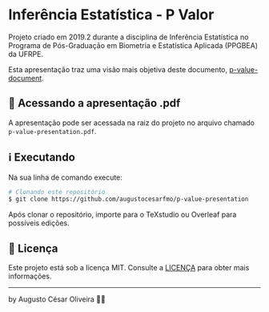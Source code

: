 # Inferência Estatística - P Valor

Projeto criado em 2019.2 durante a disciplina de Inferência Estatística no Programa de Pós-Graduação em Biometria e Estatística Aplicada (PPGBEA) da UFRPE.

Esta apresentação traz uma visão mais objetiva deste documento, [p-value-document](https://github.com/auguustocesar/p-value-document).

## 📑 Acessando a apresentação .pdf

A apresentação pode ser acessada na raiz do projeto no arquivo chamado `p-value-presentation.pdf`.

## ℹ️ Executando

Na sua linha de comando execute:

```bash
# Clonando este repositório
$ git clone https://github.com/augustocesarfmo/p-value-presentation
```

Após clonar o repositório, importe para o TeXstudio ou Overleaf para possíveis edições.

## 📝 Licença

Este projeto está sob a licença MIT. Consulte a [LICENÇA](https://github.com/augustocesarfmo/p-value-presentation/blob/master/LICENSE.md) para obter mais informações.

---

by Augusto César Oliveira 👐🏼

[nodejs]: https://nodejs.org/
[yarn]: https://yarnpkg.com/
[vc]: https://code.visualstudio.com/
